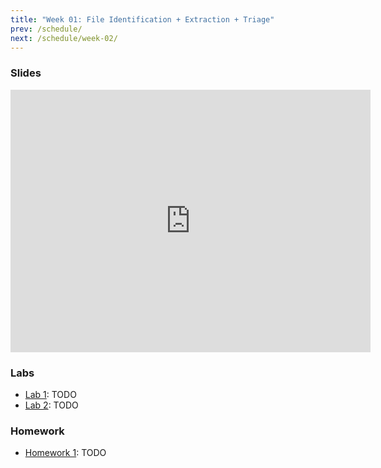 ```yaml
---
title: "Week 01: File Identification + Extraction + Triage"
prev: /schedule/
next: /schedule/week-02/
---
```


### Slides

<iframe src="https://slides.com/chasekanipe/todo" width="576" height="420" title="Week 1" scrolling="no" frameborder="0" webkitallowfullscreen mozallowfullscreen allowfullscreen></iframe>

### Labs

- [Lab 1](lab-1/): TODO
- [Lab 2](lab-2/): TODO

### Homework

- [Homework 1](hw/): TODO
